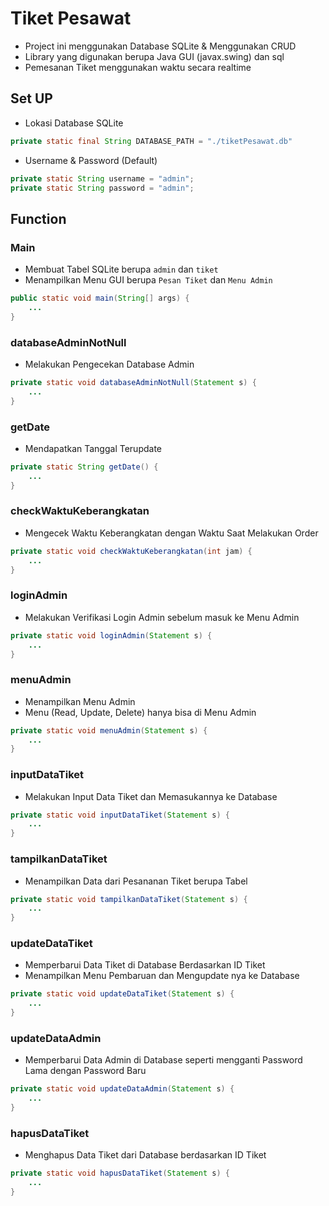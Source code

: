 # Tiket Pesawat

-   Project ini menggunakan Database SQLite & Menggunakan CRUD
-   Library yang digunakan berupa Java GUI (javax.swing) dan sql
-   Pemesanan Tiket menggunakan waktu secara realtime

## Set UP

-   Lokasi Database SQLite

```java
private static final String DATABASE_PATH = "./tiketPesawat.db"
```

-   Username & Password (Default)

```java
private static String username = "admin";
private static String password = "admin";
```

## Function

### Main

-   Membuat Tabel SQLite berupa `admin` dan `tiket`
-   Menampilkan Menu GUI berupa `Pesan Tiket` dan `Menu Admin`

```java
public static void main(String[] args) {
    ...
}
```

### databaseAdminNotNull

-   Melakukan Pengecekan Database Admin

```java
private static void databaseAdminNotNull(Statement s) {
    ...
}
```

### getDate

-   Mendapatkan Tanggal Terupdate

```java
private static String getDate() {
    ...
}
```

### checkWaktuKeberangkatan

-   Mengecek Waktu Keberangkatan dengan Waktu Saat Melakukan Order

```java
private static void checkWaktuKeberangkatan(int jam) {
    ...
}
```

### loginAdmin

-   Melakukan Verifikasi Login Admin sebelum masuk ke Menu Admin

```java
private static void loginAdmin(Statement s) {
    ...
}
```

### menuAdmin

-   Menampilkan Menu Admin
-   Menu (Read, Update, Delete) hanya bisa di Menu Admin

```java
private static void menuAdmin(Statement s) {
    ...
}
```

### inputDataTiket

-   Melakukan Input Data Tiket dan Memasukannya ke Database

```java
private static void inputDataTiket(Statement s) {
    ...
}
```

### tampilkanDataTiket

-   Menampilkan Data dari Pesananan Tiket berupa Tabel

```java
private static void tampilkanDataTiket(Statement s) {
    ...
}
```

### updateDataTiket

-   Memperbarui Data Tiket di Database Berdasarkan ID Tiket
-   Menampilkan Menu Pembaruan dan Mengupdate nya ke Database

```java
private static void updateDataTiket(Statement s) {
    ...
}
```

### updateDataAdmin

-   Memperbarui Data Admin di Database seperti mengganti Password Lama dengan Password Baru

```java
private static void updateDataAdmin(Statement s) {
    ...
}
```

### hapusDataTiket

-   Menghapus Data Tiket dari Database berdasarkan ID Tiket

```java
private static void hapusDataTiket(Statement s) {
    ...
}
```
